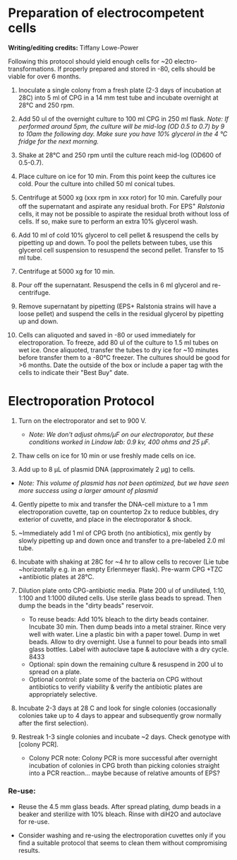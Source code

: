 # Preparation of electrocompetent cells

**Writing/editing credits:** Tiffany Lowe-Power

Following this protocol should yield enough cells for ~20 electro-transformations. 
If properly prepared and stored in -80, cells should be viable for over 6 months.

1.	Inoculate a single colony from a fresh plate (2-3 days of incubation at 28C) into 5 ml of CPG in a 14 mm test tube and incubate overnight at 28°C and 250 rpm.

2.	Add 50 ul of the overnight culture to 100 ml CPG in 250 ml flask. 
*Note: If performed around 5pm, the culture will be mid-log (OD 0.5 to 0.7) by 9 to 10am the following day. 
Make sure you have 10% glycerol in the 4 °C fridge for the next morning.*

3.	Shake at 28°C and 250 rpm until the culture reach mid-log (OD600 of 0.5-0.7).

4.	Place culture on ice for 10 min. 
From this point keep the cultures ice cold. 
Pour the culture into chilled 50 ml conical tubes.

5.	Centrifuge at 5000 xg (xxx rpm in xxx rotor) for 10 min. 
Carefully pour off the supernatant and aspirate any residual broth. 
For EPS<sup>+</sup> *Ralstonia* cells, it may not be possible to aspirate the residual broth without loss of cells. 
If so, make sure to perform an extra 10% glycerol wash.

6.	Add 10 ml of cold 10% glycerol to cell pellet & resuspend the cells by pipetting up and down. 
To pool the pellets between tubes, use this glycerol cell suspension to resuspend the second pellet. 
Transfer to 15 ml tube.

7.	Centrifuge at 5000 xg for 10 min.

8.	Pour off the supernatant. 
Resuspend the cells in 6 ml glycerol and re-centrifuge.

9.	Remove supernatant by pipetting (EPS+ Ralstonia strains will have a loose pellet) and suspend the cells in the residual glycerol by pipetting up and down. 

10.	Cells can aliquoted and saved in -80 or used immediately for electroporation. 
To freeze, add 80 ul of the culture to 1.5 ml tubes on wet ice. 
Once aliquoted, transfer the tubes to dry ice for ~10 minutes before transfer them to a -80°C freezer. 
The cultures should be good for >6 months. 
Date the outside of the box or include a paper tag with the cells to indicate their "Best Buy" date.

# Electroporation Protocol
1.	Turn on the electroporator and set to 900 V.  
    * *Note: We don't adjust ohms/µF on our electroporator, but these conditions worked in Lindow lab: 0.9 kv, 400 ohms and 25 µF.* 

2.	Thaw cells on ice for 10 min or use freshly made cells on ice. 

3.	Add up to 8 µL of plasmid DNA (approximately 2 µg) to cells. 
   * *Note: This volume of plasmid has not been optimized, but we have seen more success using a larger amount of plasmid* 

4.	Gently pipette to mix and transfer the DNA-cell mixture to a 1 mm electroporation cuvette, tap on countertop 2x to reduce bubbles, dry exterior of cuvette, and place in the electroporator & shock.

5.	~Immediately add 1 ml of CPG broth (no antibiotics), mix gently by slowly pipetting up and down once and transfer to a pre-labeled 2.0 ml tube.

6.	Incubate with shaking at 28C for ~4 hr to allow cells to recover (Lie tube ~horizontally e.g. in an empty Erlenmeyer flask). 
Pre-warm CPG +TZC +antibiotic plates at 28°C.

7.	Dilution plate onto CPG-antibiotic media. Plate 200 ul of undiluted, 1:10, 1:100 and 1:1000 diluted cells.  Use sterile glass beads to spread.  Then dump the beads in the "dirty beads" reservoir.   
    * To reuse beads:  Add 10% bleach to the dirty beads container. Incubate 30 min.  Then dump beads into a metal strainer.  Rince very well with water.  Line a plastic bin with a paper towel.  Dump in wet beads.  Allow to dry overnight.  Use a funnel to pour beads into small glass bottles.  Label with autoclave tape & autoclave with a dry cycle. 8433
    * Optional: spin down the remaining culture & resuspend in 200 ul to spread on a plate. 
    * Optional control: plate some of the bacteria on CPG without antibiotics to verify viability & verify the antibiotic plates are appropriately selective.

8.	Incubate 2-3 days at 28 C and look for single colonies (occasionally colonies take up to 4 days to appear and subsequently grow normally after the first selection).

9.	Restreak 1-3 single colonies and incubate ~2 days. Check genotype with [colony PCR]. 
    * Colony PCR note: Colony PCR is more successful after overnight incubation of colonies in CPG broth than picking colonies straight into a PCR reaction... maybe because of relative amounts of EPS?

### Re-use:

* Reuse the 4.5 mm glass beads. 
After spread plating, dump beads in a beaker and sterilize with 10% bleach. 
Rinse with diH2O and autoclave for re-use.

* Consider washing and re-using the electroporation cuvettes only if you find a suitable protocol that seems to clean them without compromising results.
